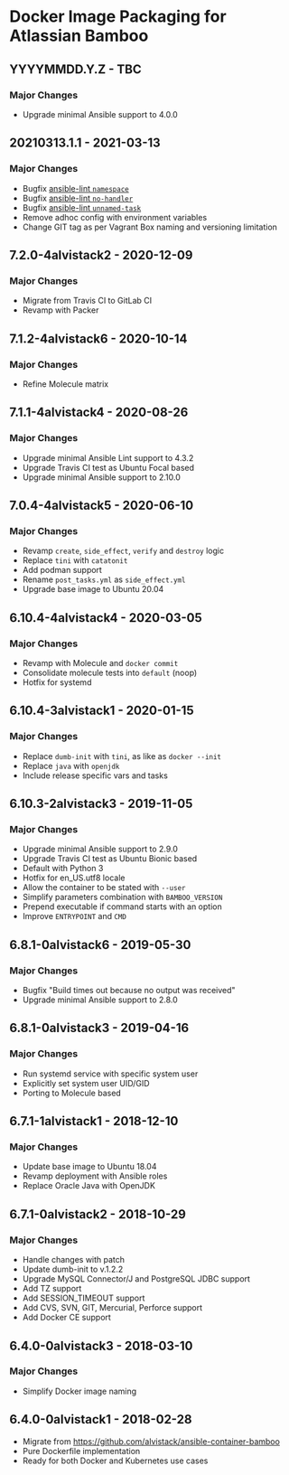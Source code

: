 # Docker Image Packaging for Atlassian Bamboo

## YYYYMMDD.Y.Z - TBC

### Major Changes

  - Upgrade minimal Ansible support to 4.0.0

## 20210313.1.1 - 2021-03-13

### Major Changes

  - Bugfix [ansible-lint `namespace`](https://github.com/ansible-community/ansible-lint/pull/1451)
  - Bugfix [ansible-lint `no-handler`](https://github.com/ansible-community/ansible-lint/pull/1402)
  - Bugfix [ansible-lint `unnamed-task`](https://github.com/ansible-community/ansible-lint/pull/1413)
  - Remove adhoc config with environment variables
  - Change GIT tag as per Vagrant Box naming and versioning limitation

## 7.2.0-4alvistack2 - 2020-12-09

### Major Changes

  - Migrate from Travis CI to GitLab CI
  - Revamp with Packer

## 7.1.2-4alvistack6 - 2020-10-14

### Major Changes

  - Refine Molecule matrix

## 7.1.1-4alvistack4 - 2020-08-26

### Major Changes

  - Upgrade minimal Ansible Lint support to 4.3.2
  - Upgrade Travis CI test as Ubuntu Focal based
  - Upgrade minimal Ansible support to 2.10.0

## 7.0.4-4alvistack5 - 2020-06-10

### Major Changes

  - Revamp `create`, `side_effect`, `verify` and `destroy` logic
  - Replace `tini` with `catatonit`
  - Add podman support
  - Rename `post_tasks.yml` as `side_effect.yml`
  - Upgrade base image to Ubuntu 20.04

## 6.10.4-4alvistack4 - 2020-03-05

### Major Changes

  - Revamp with Molecule and `docker commit`
  - Consolidate molecule tests into `default` (noop)
  - Hotfix for systemd

## 6.10.4-3alvistack1 - 2020-01-15

### Major Changes

  - Replace `dumb-init` with `tini`, as like as `docker --init`
  - Replace `java` with `openjdk`
  - Include release specific vars and tasks

## 6.10.3-2alvistack3 - 2019-11-05

### Major Changes

  - Upgrade minimal Ansible support to 2.9.0
  - Upgrade Travis CI test as Ubuntu Bionic based
  - Default with Python 3
  - Hotfix for en\_US.utf8 locale
  - Allow the container to be stated with `--user`
  - Simplify parameters combination with `BAMBOO_VERSION`
  - Prepend executable if command starts with an option
  - Improve `ENTRYPOINT` and `CMD`

## 6.8.1-0alvistack6 - 2019-05-30

### Major Changes

  - Bugfix "Build times out because no output was received"
  - Upgrade minimal Ansible support to 2.8.0

## 6.8.1-0alvistack3 - 2019-04-16

### Major Changes

  - Run systemd service with specific system user
  - Explicitly set system user UID/GID
  - Porting to Molecule based

## 6.7.1-1alvistack1 - 2018-12-10

### Major Changes

  - Update base image to Ubuntu 18.04
  - Revamp deployment with Ansible roles
  - Replace Oracle Java with OpenJDK

## 6.7.1-0alvistack2 - 2018-10-29

### Major Changes

  - Handle changes with patch
  - Update dumb-init to v.1.2.2
  - Upgrade MySQL Connector/J and PostgreSQL JDBC support
  - Add TZ support
  - Add SESSION\_TIMEOUT support
  - Add CVS, SVN, GIT, Mercurial, Perforce support
  - Add Docker CE support

## 6.4.0-0alvistack3 - 2018-03-10

### Major Changes

  - Simplify Docker image naming

## 6.4.0-0alvistack1 - 2018-02-28

  - Migrate from <https://github.com/alvistack/ansible-container-bamboo>
  - Pure Dockerfile implementation
  - Ready for both Docker and Kubernetes use cases
